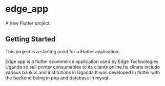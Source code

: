 # edge_app

A new Flutter project.

## Getting Started

This project is a starting point for a Flutter application.

Edge app is a flutter ecommerce application used by Edge Technologies Uganda so sell printer consumables to its clients online.Its clinets include various bankcs and institutions in Uganda.It was developed in flutter with the backend being in php and database in mysql
